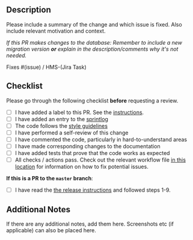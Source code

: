 ## Description

Please include a summary of the change and which issue is fixed. Also include relevant motivation and context.

_If this PR makes changes to the database: Remember to include a new migration version **or** explain in the description/comments why it's not needed._

Fixes #(issue) / HMS-(Jira Task)

## Checklist

Please go through the following checklist **before** requesting a review.

- [ ] I have added a label to this PR. See the [instructions](../docs/procedures/labelling_a_pull_request.md).
- [ ] I have added an entry to the [sprintlog](../SPRINTLOG.md)
- [ ] The code follows the [style guidelines](../docs/procedures/style_guidelines.md)
- [ ] I have performed a self-review of this change
- [ ] I have commented the code, particularly in hard-to-understand areas
- [ ] I have made corresponding changes to the documentation
- [ ] I have added tests that prove that the code works as expected
- [ ] All checks / actions pass. Check out the relevant workflow file [in this location](./workflows/) for information on how to fix potential issues.

**If this is a PR to the `master` branch**:

- [ ] I have read the [the release instructions](../docs/procedures/new_release.md) and followed steps 1-9. <!-- Should be checked if the "PR to `master` branch" box is checked AND the specified steps in the release instructions have been followed. -->

## Additional Notes

If there are any additional notes, add them here. Screenshots etc (if applicable) can also be placed here.
